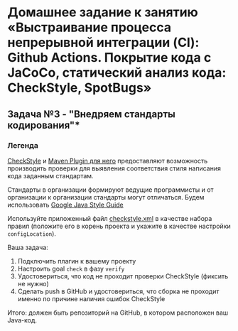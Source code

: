 # Домашнее задание к занятию «Выстраивание процесса непрерывной интеграции (CI): Github Actions. Покрытие кода с JaCoCo, статический анализ кода: CheckStyle, SpotBugs»
## Задача №3 - "Внедряем стандарты кодирования"*

### Легенда

[CheckStyle](https://checkstyle.sourceforge.io/) и [Maven Plugin для него](https://maven.apache.org/plugins/maven-checkstyle-plugin/usage.html) предоставляют возможность производить проверки для выявления соответствия стиля написания кода заданным стандартам.

Стандарты в организации формируют ведущие программисты и от организации к организации стандарты могут отличаться. Будем использовать [Google Java Style Guide](https://checkstyle.sourceforge.io/styleguides/google-java-style-20180523/javaguide.html)

Используйте приложенный файл [checkstyle.xml](/checkstyle.xml) в качестве набора правил (положите его в корень проекта и укажите в качестве настройки `configLocation`).

Ваша задача:
1. Подключить плагин к вашему проекту
1. Настроить goal `check` в фазу `verify`
1. Удостовериться, что код не проходит проверки CheckStyle (фиксить не нужно)
1. Сделать push в GitHub и удостовериться, что сборка не проходит именно по причине наличия ошибок CheckStyle

Итого: должен быть репозиторий на GitHub, в котором расположен ваш Java-код.

